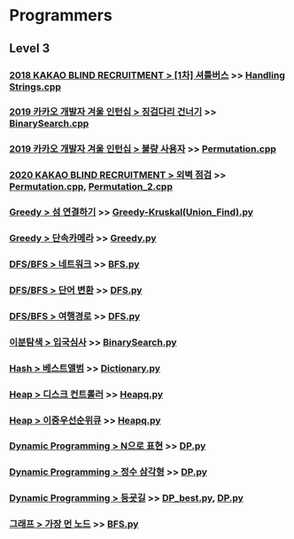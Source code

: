 # Programmers

## Level 3

### [2018 KAKAO BLIND RECRUITMENT > [1차] 셔틀버스](https://programmers.co.kr/learn/courses/30/lessons/17678) >> [Handling Strings.cpp](JY_shuttle_bus.cpp)

### [2019 카카오 개발자 겨울 인턴십 > 징검다리 건너기](https://programmers.co.kr/learn/courses/30/lessons/64062) >> [BinarySearch.cpp](JY_cross_bridge.cpp)

### [2019 카카오 개발자 겨울 인턴십 > 불량 사용자](https://programmers.co.kr/learn/courses/30/lessons/64064) >> [Permutation.cpp](JY_bad_user_2.cpp)

### [2020 KAKAO BLIND RECRUITMENT > 외벽 점검](https://programmers.co.kr/learn/courses/30/lessons/60062) >> [Permutation.cpp](JY_outer_wall_3.cpp), [Permutation_2.cpp](JY_outer_wall_2.cpp)

### [Greedy > 섬 연결하기](https://programmers.co.kr/learn/courses/30/lessons/42861) >> [Greedy-Kruskal(Union_Find).py](JY_connect_island.py)

### [Greedy > 단속카메라](https://programmers.co.kr/learn/courses/30/lessons/42884) >> [Greedy.py](JY_enforcement_camera.py)

### [DFS/BFS > 네트워크](https://programmers.co.kr/learn/courses/30/lessons/43162) >> [BFS.py](JY_network.py)

### [DFS/BFS > 단어 변환](https://programmers.co.kr/learn/courses/30/lessons/43163) >> [DFS.py](JY_word_conversion.py)

### [DFS/BFS > 여행경로](https://programmers.co.kr/learn/courses/30/lessons/43164) >> [DFS.py](JY_travel_route.py)

### [이분탐색 > 입국심사](https://programmers.co.kr/learn/courses/30/lessons/43238) >> [BinarySearch.py](JY_Immigration.py)

### [Hash > 베스트앨범](https://programmers.co.kr/learn/courses/30/lessons/42579) >> [Dictionary.py](JY_Best_album.py)

### [Heap > 디스크 컨트롤러](https://programmers.co.kr/learn/courses/30/lessons/42627) >> [Heapq.py](JY_Disk_controller.py)

### [Heap > 이중우선순위큐](https://programmers.co.kr/learn/courses/30/lessons/42628) >> [Heapq.py](JY_Double_PriorityQueue.py)

### [Dynamic Programming > N으로 표현](https://programmers.co.kr/learn/courses/30/lessons/42895) >> [DP.py](JY_Express_N.py)

### [Dynamic Programming > 정수 삼각형](https://programmers.co.kr/learn/courses/30/lessons/43105) >> [DP.py](JY_Integer_triangle.py)

### [Dynamic Programming > 등굣길](https://programmers.co.kr/learn/courses/30/lessons/42898) >> [DP_best.py](JY_Road_to_school_2.py), [DP.py](JY_Road_to_school.py)

### [그래프 > 가장 먼 노드](https://programmers.co.kr/learn/courses/30/lessons/49189) >> [BFS.py](JY_Farthest_node.py)

